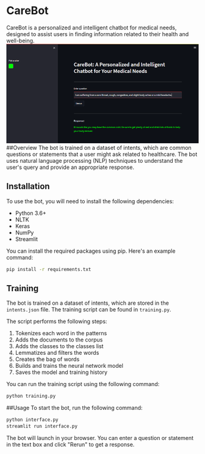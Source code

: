 # CareBot

CareBot is a personalized and intelligent chatbot for medical needs, designed to assist users in finding information related to their health and well-being.
![Chatbot UI](/interface.png)
##Overview
The bot is trained on a dataset of intents, which are common questions or statements that a user might ask related to healthcare. The bot uses natural language processing (NLP) techniques to understand the user's query and provide an appropriate response.

## Installation
To use the bot, you will need to install the following dependencies:

- Python 3.6+
- NLTK
- Keras
- NumPy
- Streamlit

You can install the required packages using pip. Here's an example command:
```sh
pip install -r requirements.txt
```

## Training
The bot is trained on a dataset of intents, which are stored in the `intents.json` file. The training script can be found in `training.py`.

The script performs the following steps:

1. Tokenizes each word in the patterns
2. Adds the documents to the corpus
3. Adds the classes to the classes list
4. Lemmatizes and filters the words
5. Creates the bag of words
6. Builds and trains the neural network model
7. Saves the model and training history

You can run the training script using the following command:
```sh
python training.py
```


##Usage
To start the bot, run the following command:
```sh
python interface.py
streamlit run interface.py
```
The bot will launch in your browser. You can enter a question or statement in the text box and click "Rerun" to get a response.
